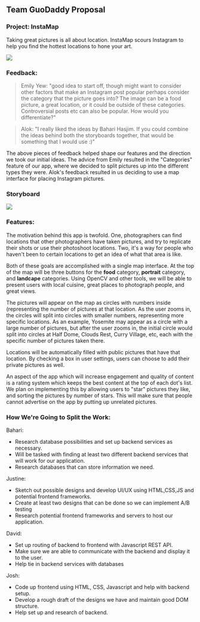 ## Team GuoDaddy Proposal


### Project: InstaMap

Taking great pictures is all about location. InstaMap scours Instagram to help you find the hottest locations to hone your art. 

![](http://i.imgur.com/0otoCaw.jpg)


### Feedback:

> Emily Yew: "good idea to start off, though might want to consider other factors that make an Instagram post popular
perhaps consider the category that the picture goes into? The image can be a food picture, a great location, or it could be outside of these categories. Controversial posts etc can also be popular. How would you differentiate?"


> Alok: "I really liked the ideas by Bahari Hasjim. If you could combine the ideas behind both the storyboards together, that would be something that I would use :)"

The above pieces of feedback helped shape our features and the direction we took our initial ideas. The advice from Emily resulted in the "Categories" feature of our app, where we decided to split pictures up into the different types they were. Alok's feedback resulted in us deciding to use a map interface for placing Instagram pictures.  

### Storyboard

![](http://i.imgur.com/g16CFIe.jpg)


### Features: 

The motivation behind this app is twofold. One, photographers can find locations that other photographers have taken pictures, and try to replicate their shots or use their photoshoot locations. Two, it's a way for people who haven't been to certain locations to get an idea of what that area is like.

Both of these goals are accomplished with a single map interface. At the top of the map will be three buttons for the **food** category, **portrait** category, and **landcape** categories. Using OpenCV and other tools, we will be able to present users with local cuisine, great places to photograph people, and great views. 

The pictures will appear on the map as circles with numbers inside (representing the number of pictures at that location. As the user zooms in, the circles will split into circles with smaller numbers, representing more specific locations. As an example, Yosemite may appear as a circle with a large number of pictures, but after the user zooms in, the initial circle would split into circles at Half Dome, Clouds Rest, Curry Village, etc, each with the specific number of pictures taken there. 

Locations will be automatically filled with public pictures that have that location. By checking a box in user settings, users can choose to add their private pictures as well. 

An aspect of the app which will increase engagement and quality of content is a rating system which keeps the best content at the top of each dot's list. We plan on implementing this by allowing users to "star" pictures they like, and sorting the pictures by number of stars. This will make sure that people cannot advertise on the app by putting up unrelated pictures. 


### How We're Going to Split the Work: 


Bahari: 
  - Research database possibilities and set up backend services as necessary.
  - Will be tasked with finding at least two different backend services that will work for our application.
  - Research databases that can store information we need.
  
Justine: 
  - Sketch out possible designs and develop UI/UX using HTML,CSS,JS and potential frontend frameworks.
  - Create at least two designs that can be done so we can implement A/B testing
  - Research potential frontend frameworks and servers to host our application.
  
David: 
  - Set up routing of backend to frontend with Javascript REST API.
  - Make sure we are able to communicate with the backend and display it to the user.
  - Help tie in backend services with databases
  
Josh: 
  - Code up frontend using HTML, CSS, Javascript and help with backend setup.
  - Develop a rough draft of the designs we have and maintain good DOM structure.
  - Help set up and research of backend.
